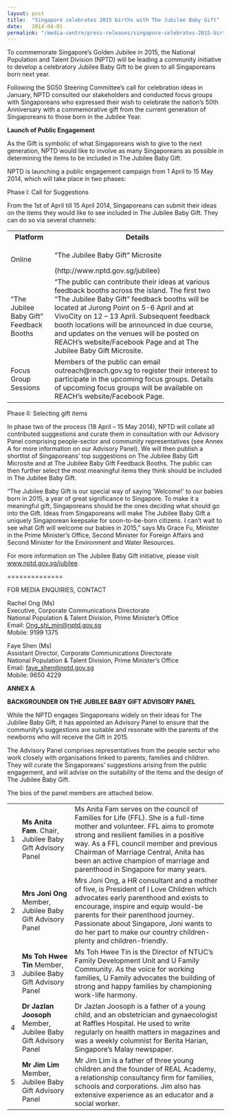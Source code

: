 ```yaml
---
layout: post
title:  "Singapore celebrates 2015 births with The Jubilee Baby Gift"
date:   2014-04-01
permalink: "/media-centre/press-releases/singapore-celebrates-2015-births-with-the-jubilee-baby-gift"
---
```




To commemorate Singapore’s Golden Jubilee in 2015, the National Population and Talent Division (NPTD) will be leading a community initiative to develop a celebratory Jubilee Baby Gift to be given to all Singaporeans born next year.

Following the SG50 Steering Committee’s call for celebration ideas in January, NPTD consulted our stakeholders and conducted focus groups with Singaporeans who expressed their wish to celebrate the nation’s 50th Anniversary with a commemorative gift from the current generation of Singaporeans to those born in the Jubilee Year.

**Launch of Public Engagement**

As the Gift is symbolic of what Singaporeans wish to give to the next generation, NPTD would like to involve as many Singaporeans as possible in determining the items to be included in The Jubilee Baby Gift.

NPTD is launching a public engagement campaign from 1 April to 15 May 2014, which will take place in two phases:

Phase I: Call for Suggestions

From the 1st of April till 15 April 2014, Singaporeans can submit their ideas on the items they would like to see included in The Jubilee Baby Gift. They can do so via several channels:

<table class="table-h">
  <tr>
    <th>Platform</th>
    <th>Details</th>
  </tr>
  <tr>
    <td>Online</td>
    <td><p>“The Jubilee Baby Gift” Microsite</p>
    (http://www.nptd.gov.sg/jubilee)</td>
  </tr>
  <tr>
    <td>“The Jubilee Baby Gift” Feedback Booths</td>
    <td>“The public can contribute their ideas at various feedback booths across the island. The first two “The Jubilee Baby Gift” feedback booths will be located at Jurong Point on 5-6 April and at VivoCity on 12 – 13 April.
Subsequent feedback booth locations will be announced in due course, and updates on the venues will be posted on REACH’s website/Facebook Page and at The Jubilee Baby Gift Microsite.</td>
  </tr>
  <tr>
    <td>Focus Group Sessions</td>
    <td>Members of the public can email outreach@reach.gov.sg to register their interest to participate in the upcoming focus groups. Details of upcoming focus groups will be available on REACH’s website/Facebook Page.</td>
  </tr>
  </table>
  
  Phase II: Selecting gift items 

In phase two of the process (18 April – 15 May 2014), NPTD will collate all contributed suggestions and curate them in consultation with our Advisory Panel comprising people-sector and community representatives (see Annex A for more information on our Advisory Panel). We will then publish a shortlist of Singaporeans’ top suggestions on The Jubilee Baby Gift Microsite and at The Jubilee Baby Gift Feedback Booths. The public can then further select the most meaningful items they think should be included in The Jubilee Baby Gift.

“The Jubilee Baby Gift is our special way of saying ’Welcome!’ to our babies born in 2015, a year of great significance to Singapore. To make it a meaningful gift, Singaporeans should be the ones deciding what should go into the Gift. Ideas from Singaporeans will make The Jubilee Baby Gift a uniquely Singaporean keepsake for soon-to-be-born citizens. I can’t wait to see what Gift will welcome our babies in 2015,” says Ms Grace Fu, Minister in the Prime Minister’s Office, Second Minister for Foreign Affairs and Second Minister for the Environment and Water Resources.

For more information on The Jubilee Baby Gift initiative, please visit www.nptd.gov.sg/jubilee.

==============

FOR MEDIA ENQUIRIES, CONTACT

Rachel Ong (Ms)  
Executive, Corporate Communications Directorate   
National Population & Talent Division, Prime Minister’s Office   
Email: [Ong_shi_min@nptd.gov.sg](Ong_shi_min@nptd.gov.sg)   
Mobile: 9199 1375

Faye Shen (Ms)   
Assistant Director, Corporate Communications Directorate   
National Population & Talent Division, Prime Minister’s Office   
Email: [faye_shen@nptd.gov.sg](faye_shen@nptd.gov.sg)     
Mobile: 9650 4229

**ANNEX A**

**BACKGROUNDER ON THE JUBILEE BABY GIFT ADVISORY PANEL**

While the NPTD engages Singaporeans widely on their ideas for The Jubilee Baby Gift, it has appointed an Advisory Panel to ensure that the community’s suggestions are suitable and resonate with the parents of the newborns who will receive the Gift in 2015.

The Advisory Panel comprises representatives from the people sector who work closely with organisations linked to parents, families and children. They will curate the Singaporeans’ suggestions arising from the public engagement, and will advise on the suitability of the items and the design of The Jubilee Baby Gift.

The bios of the panel members are attached below.

<table class="table-h">
  <tr>
    <td>1</td>
    <td><strong>Ms Anita Fam</strong>. 
Chair, Jubilee Baby Gift Advisory Panel</td>
    <td>Ms Anita Fam serves on the council of Families for Life (FFL). She is a full-time mother and volunteer. FFL aims to promote strong and resilient families in a positive way. As a FFL council member and previous Chairman of Marriage Central, Anita has been an active champion of marriage and parenthood in Singapore for many years.</td>
  </tr>
  <tr>
    <td>2</td>
    <td><strong>Mrs Joni Ong</strong>
Member, Jubilee Baby Gift Advisory Panel</td>
    <td>Mrs Joni Ong, a HR consultant and a mother of five, is President of I Love Children which advocates early parenthood and exists to encourage, inspire and equip would-be parents for their parenthood journey. Passionate about Singapore, Joni wants to do her part to make our country children-plenty and children-friendly.</td>
  </tr>
  <tr>
    <td>3</td>
    <td><strong>Ms Toh Hwee Tin</strong>
Member, Jubilee Baby Gift Advisory Panel</td>
    <td>Ms Toh Hwee Tin is the Director of NTUC’s Family Development Unit and U Family Community. As the voice for working families, U Family advocates the building of strong and happy families by championing work-life harmony.</td>
  </tr>
   <tr>
    <td>4</td>
    <td><strong>Dr Jazlan Joosoph</strong>
Member, Jubilee Baby Gift Advisory Panel</td>
    <td>Dr Jazlan Joosoph is a father of a young child, and an obstetrician and gynaecologist at Raffles Hospital. He used to write regularly on health matters in magazines and was a weekly columnist for Berita Harian, Singapore’s Malay newspaper.</td>
 </tr>
  <tr>
    <td>5</td>
    <td><strong>Mr Jim Lim</strong>
Member, Jubilee Baby Gift Advisory Panel</td>
    <td>Mr Jim Lim is a father of three young children and the founder of REAL Academy, a relationship consultancy firm for families, schools and corporations. Jim also has extensive experience as an educator and a social worker.</td>
 </tr>
  
  </table>
  

